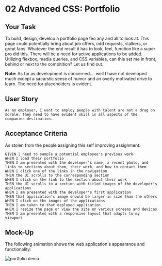 # 02 Advanced CSS: Portfolio

## Your Task

To build, design, develop a portfolio page feo any and all to look at. This page could potentially bring about job offers, odd requests, stalkers, or great fans. Whatever the end result it has to look, feel, function like a super pro did this.
There will be a need for active applications to be added. Utilizing flexbox, media queries, and CSS variables, can this set me in front, behind or next to the compitition? Let us find out.

**Note:**
As far as development is concerned.... well I have not developed much except a sacarstic sense of humor and an overly motivated drive to learn. The need for placeholders is evident.

## User Story

```
As an employer, I want to employ people with talent are not a drag on morale. They need to have evident skill in all aspects of the companies destination.
```

## Acceptance Criteria

As stolen from the people assigning this self improving assignment.

```
GIVEN I need to sample a potential employee's previous work
WHEN I load their portfolio
THEN I am presented with the developer's name, a recent photo, and links to sections about them, their work, and how to contact them
WHEN I click one of the links in the navigation
THEN the UI scrolls to the corresponding section
WHEN I click on the link to the section about their work
THEN the UI scrolls to a section with titled images of the developer's applications
WHEN I am presented with the developer's first application
THEN that application's image should be larger in size than the others
WHEN I click on the images of the applications
THEN I am taken to that deployed application
WHEN I resize the page or view the site on various screens and devices
THEN I am presented with a responsive layout that adapts to my viewport
```

## Mock-Up

The following animation shows the web application's appearance and functionality:

![portfolio demo](./Assets/02-advanced-css-homework-demo.gif)

